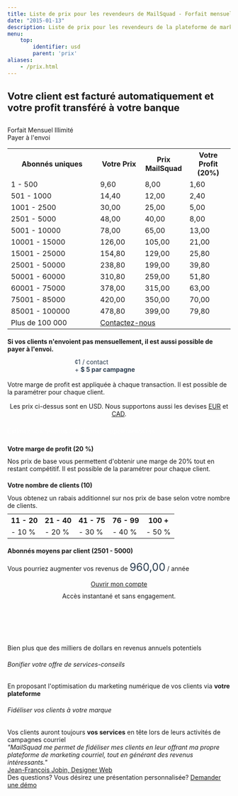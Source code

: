 ```yaml
---
title: Liste de prix pour les revendeurs de MailSquad - Forfait mensuel illimité ou paiement par envoi
date: "2015-01-13"
description: Liste de prix pour les revendeurs de la plateforme de marketing courriel en marque blanche MailSquad.
menu:
    top:
        identifier: usd
        parent: 'prix'
aliases: 
    - /prix.html
---
```


<section class="price-2 v-center" style="padding-top:0px;padding-bottom:10px;">
        <div class="container">
            <div class="row">
                <div class="col-sm-10 col-sm-offset-1">
                    <h1 style="font-size:22px">Votre client est facturé automatiquement et votre profit transféré à votre banque</h1>
                </div>
            </div>
        </div>
</section>

<section class="content-21">
    <div class="container">
        <div class="row">
            <div class="col-sm-6">
                <!-- Pricing -->
                <div class="features features-tabs">
                    <div class="features-header">
                        <div class="box active" style="width:50%">
                            <div class="fui-calendar"></div>
                            Forfait Mensuel Illimité
                        </div>
                        <div class="box" style="width:50%">
                            <div class="fui-mail"></div>
                            Payer à l'envoi
                        </div>
                    </div>
                    <div class="features-bodies">
                        <div class="features-body active">
                            <table class="pricing-table">
                                <col width="40%">
                                <col width="20%">
                                <col width="20%">
                                <col width="20%">
                                <tr>
                                    <th>Abonnés uniques</th>
                                    <th>Votre Prix</th>
                                    <th>Prix MailSquad</th>
                                    <th>Votre Profit (<span id="marginl">20</span>%)</th>
                                </tr>
                                <tr>
                                    <td>1 - 500</td>
                                    <td>9,60</td>
                                    <td>8,00</td>
                                    <td>1,60</td>
                                </tr>
                                <tr>
                                    <td>501 - 1000</td>
                                    <td>14,40</td>
                                    <td>12,00</td>
                                    <td>2,40</td>
                                </tr>
                                <tr>
                                    <td>1001 - 2500</td>
                                    <td>30,00</td>
                                    <td>25,00</td>
                                    <td>5,00</td>
                                </tr>
                                <tr>
                                    <td>2501 - 5000</td>
                                    <td>48,00</td>
                                    <td>40,00</td>
                                    <td>8,00</td>
                                </tr>
                                <tr>
                                    <td>5001 - 10000</td>
                                    <td>78,00</td>
                                    <td>65,00</td>
                                    <td>13,00</td>
                                </tr>
                                <tr>
                                    <td>10001 - 15000</td>
                                    <td>126,00</td>
                                    <td>105,00</td>
                                    <td>21,00</td>
                                </tr>
                                <tr>
                                    <td>15001 - 25000</td>
                                    <td>154,80</td>
                                    <td>129,00</td>
                                    <td>25,80</td>
                                </tr>
                                <tr>
                                    <td>25001 - 50000</td>
                                    <td>238,80</td>
                                    <td>199,00</td>
                                    <td>39,80</td>
                                </tr>
                                <tr>
                                    <td>50001 - 60000</td>
                                    <td>310,80</td>
                                    <td>259,00</td>
                                    <td>51,80</td>
                                </tr>
                                <tr>
                                    <td>60001 - 75000</td>
                                    <td>378,00</td>
                                    <td>315,00</td>
                                    <td>63,00</td>
                                </tr>
                                <tr>
                                    <td>75001 - 85000</td>
                                    <td>420,00</td>
                                    <td>350,00</td>
                                    <td>70,00</td>
                                </tr>
                                <tr>
                                    <td>85001 - 100000</td>
                                    <td>478,80</td>
                                    <td>399,00</td>
                                    <td>79,80</td>
                                </tr>
                                 <tr>
                                    <td>Plus de 100 000</td>
                                    <td colspan="3"><a href="/contact/">Contactez-nous</a></td>
                                </tr>             
                            </table>
                        </div>
                        <div class="features-body">
                            <h2 style="font-size:14px">Si vos clients n'envoient pas mensuellement, il est aussi possible de payer à l'envoi.</h2>
                            <div class="title" style="width: 200px;margin-left: auto;margin-right: auto;color: #2c3e50;">
                                <div class="price">
                                    <span class="currency">&cent;</span>1
                                    <span class="period">/ contact</span>
                                </div>
                                + <strong>$ 5 par campagne</strong>
                            </div>
                            <br>
                            Votre marge de profit est appliquée à chaque transaction. Il est possible de la paramétrer pour chaque client.
                        </div>
                    </div>
                </div>
                <div style="margin-top: 15px;text-align:center;">
                    <div style="margin-top:10px">
                    Les prix ci-dessus sont en USD. Nous supportons aussi les devises <a href="/prix/eur/">EUR</a> et <a href="/prix/cad/">CAD</a>.
                    </div>
                </div>
            </div>
            <!-- Calculator -->
            <div class="col-sm-6">
                <div class="features features-tabs">
                    <div class="features-header" >
                        <div class="box" style="color:white;width:100%;margin-top:22px;margin-bottom:23px">
                            Estimez vos revenus additionnels supplémentaires
                        </div>
                     </div>
                     <div class="features-bodies">
                        <div class="features-body active">
                            <h2 style="font-size:14px;margin-top:8px">Votre marge de profit (<span id="margin">20</span> %)</h2>
                            <div id="slider-margin" class="ui-slider"></div>
                            Nos prix de base vous permettent d'obtenir une marge de 20% tout en restant compétitif. Il est possible de la paramétrer pour chaque client.
                            <h2 style="font-size:14px">Votre nombre de clients (<span id="clients">10</span>)</h2>
                            <div id="slider-clients" class="ui-slider"></div>
                            Vous obtenez un rabais additionnel sur nos prix de base selon votre nombre de clients.
                            <table class="discount-table" style="margin-top: 10px;width:100%">
                                <tr>
                                    <th>11 - 20</th>
                                    <th>21 - 40</th>
                                    <th>41 - 75</th>
                                    <th>76 - 99</th>
                                    <th>100 +</th>
                                </tr>
                                <tr>
                                    <td>- 10 %</td>
                                    <td>- 20 %</td>
                                    <td>- 30 %</td>
                                    <td>- 40 %</td>
                                    <td>- 50 %</td>
                                </tr>
                            </table>
                            <h2 style="font-size:14px">Abonnés moyens par client (<span id="subscribers">2501 - 5000</span>)</h2>
                            <div id="slider-subscribers" class="ui-slider"></div>
                            <p style="margin-bottom:0px;padding-top:0px">Vous pourriez augmenter vos revenus de <span style="font-size:24px;color: #2c3e50;" id="revenue">960,00</span> / année</p>
                        </div>
                    </div>
                </div>
                <div class="btns" style="margin-top: 15px;text-align:center;">
                    <a class="btn btn-primary" href="https://app.mailsquad.com/login/signup?lang=fr">
                        <span>Ouvrir mon compte</span>
                    </a>
                    <div style="margin-top:10px">Accès instantané et sans engagement.</div>
                </div>
            </div>
        </div>
    </div>
</section>

<section class="content-7 v-center" style="padding-top:100px">
    <div>
        <div class="container">
            <div class="row v-center">
                <div class="col-sm-3">
                    <div>
                    Bien plus que des milliers de dollars en revenus annuels potentiels 
                    </div>
                </div>
                <div class="col-sm-4">
                    <div class="col-sm-offset-1">
                        <h6>Bonifier votre offre de services-conseils</h6>
                        En proposant l'optimisation du marketing numérique de vos clients via <b>votre plateforme</b>
                        <h6>Fidéliser vos clients à votre marque</h6>
                        Vos clients auront toujours <b>vos services</b> en tête lors de leurs activités de campagnes courriel
                    </div>
                </div>
                <div class="col-sm-3">
                    <div class="col-sm-offset-2">
                        <div class="quote">
                    <div class="quote-text">
                        <i>"MailSquad me permet de fidéliser mes clients en leur offrant ma propre plateforme
                        de marketing courriel, tout en générant des revenus intéressants."</i>
                    </div>
                    <div class="quote-author">
                        <div class="quote-author-name">
                            <a href="http://jeffjobin.com/" target="_blank">Jean-François Jobin, Designer Web</a>
                        </div>
                    </div>
                </div>
            </div>
        </div>
    </div>
</section>

<section class="content-11" style="margin-top:0px">
    <div class="container">
        <span>Des questions? Vous désirez une présentation personnalisée?</span>
        <a class="btn btn-large btn-success" href="https://mailsquad.com/contact/">Demander une démo</a>
    </div>
</section>